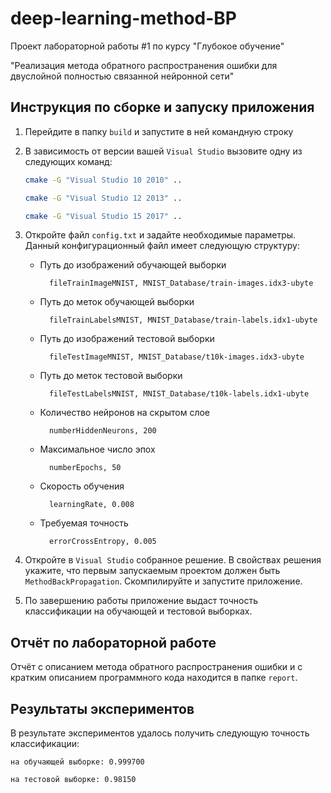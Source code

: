 ﻿# deep-learning-method-BP
Проект лабораторной работы #1 по курсу "Глубокое обучение"

"Реализация метода обратного распространения ошибки для двуслойной полностью связанной нейронной сети"

## Инструкция по сборке и запуску приложения

1. Перейдите в папку `build` и запустите в ней командную строку
2. В зависимость от версии вашей `Visual Studio` вызовите одну из следующих команд:

	```bash
	cmake -G "Visual Studio 10 2010" ..
	```
	```bash
	cmake -G "Visual Studio 12 2013" ..
	```
	```bash
	cmake -G "Visual Studio 15 2017" ..
	```
	
3. Откройте файл `config.txt` и задайте необходимые параметры. Данный конфигурационный файл имеет следующую структуру:

    - Путь до изображений обучающей выборки
	
			fileTrainImageMNIST, MNIST_Database/train-images.idx3-ubyte
	
	- Путь до меток обучающей выборки
	
			fileTrainLabelsMNIST, MNIST_Database/train-labels.idx1-ubyte

	- Путь до изображений тестовой выборки
	
			fileTestImageMNIST, MNIST_Database/t10k-images.idx3-ubyte

	- Путь до меток тестовой выборки
	
			fileTestLabelsMNIST, MNIST_Database/t10k-labels.idx1-ubyte

	- Количество нейронов на скрытом слое
	
			numberHiddenNeurons, 200

	- Максимальное число эпох
	
			numberEpochs, 50

	- Скорость обучения
	
			learningRate, 0.008

	- Требуемая точность
	
			errorCrossEntropy, 0.005
	
4. Откройте в `Visual Studio` собранное решение. В свойствах решения укажите, что первым запускаемым проектом должен быть `MethodBackPropagation`.
   Скомпилируйте и запустите приложение.
5. По завершению работы приложение выдаст точность классификации на обучающей и тестовой выборках.

## Отчёт по лабораторной работе

Отчёт с описанием метода обратного распространения ошибки и с кратким описанием программного кода находится в папке `report`.

## Результаты экспериментов

В результате экспериментов удалось получить следующую точность классификации:

	на обучающей выборке: 0.999700
	
	на тестовой выборке: 0.98150
